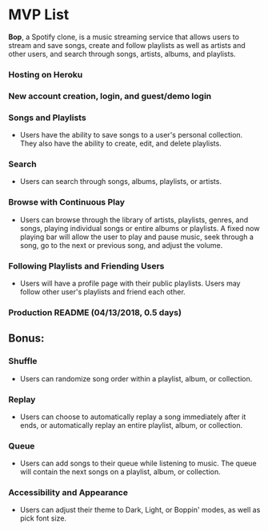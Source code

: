 # MVP List

**Bop**, a Spotify clone, is a music streaming service that allows users to stream and save songs, create and follow playlists as well as artists and other users, and search through songs, artists, albums, and playlists.

### Hosting on Heroku
### New account creation, login, and guest/demo login
### Songs and Playlists
- Users have the ability to save songs to a user's personal collection. They also have the ability to create, edit, and delete playlists.
### Search
- Users can search through songs, albums, playlists, or artists.
### Browse with Continuous Play
- Users can browse through the library of artists, playlists, genres, and songs, playing individual songs or entire albums or playlists. A fixed now playing bar will allow the user to play and pause music, seek through a song, go to the next or previous song, and adjust the volume.
### Following Playlists and Friending Users
- Users will have a profile page with their public playlists. Users may follow other user's playlists and friend each other.
### Production README (04/13/2018, 0.5 days)

## Bonus:
### Shuffle
- Users can randomize song order within a playlist, album, or collection.
### Replay
- Users can choose to automatically replay a song immediately after it ends, or automatically replay an entire playlist, album, or collection.
### Queue
- Users can add songs to their queue while listening to music. The queue will contain the next songs on a playlist, album, or collection.
### Accessibility and Appearance
- Users can adjust their theme to Dark, Light, or Boppin' modes, as well as pick font size.
